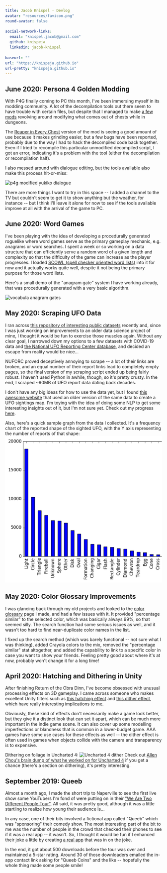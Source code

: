 ```yaml
---
title: Jacob Knispel - Devlog
avatar: "resources/favicon.png"
round-avatar: false

social-network-links:
  email: "knispel.jacob@gmail.com"
  github: knispeja
  linkedin: jacob-knispel

baseurl: ""
url: "https://knispeja.github.io"
url-pretty: "knispeja.github.io"
---
```


## June 2020: Persona 4 Golden Modding
With P4G finally coming to PC this month, I've been immersing myself in its modding community. A lot of the decompilation tools out there seem to have trouble with certain files, but despite that I managed to make [a few mods](https://github.com/knispeja/P4G-Disable-Trap-Chests) revolving around modifying what comes out of chests while in dungeons.

The [Reaper in Every Chest](https://gamebanana.com/gamefiles/12061) version of the mod is seeing a good amount of use because it makes grinding easier, but a few bugs have been reported, probably due to the way I had to hack the decompiled code back together. Even if I tried to recompile this particular unmodified decompiled script, I got an error, indicating it's a problem with the tool (either the decompilation or recompilation half).

I also messed around with dialogue editing, but the tools available also make this process hit-or-miss:

![p4g modified yukiko dialogue](https://pbs.twimg.com/media/EbFKJ26WAAAQX7Z?format=jpg&name=small)

There are more things I want to try in this space -- I added a channel to the TV but couldn't seem to get it to show anything but the weather, for instance -- but I think I'll leave it alone for now to see if the tools available improve at all with the arrival of the game to PC.

## June 2020: Word Games
I've been playing with the idea of developing a procedurally generated roguelike where word games serve as the primary gameplay mechanic, e.g. anagrams or word searches. I spent a week or so working on a data structure that can efficiently serve a random word of a given length and complexity so that the difficulty of the game can increase as the player progresses. I loaded [SCOWL (spell checker oriented word lists)](http://wordlist.aspell.net/) into it for now and it actually works quite well, despite it not being the primary purpose for those word lists.

Here's a small demo of the "anagram gate" system I have working already, that was procedurally generated with a very basic algorithm.

![vocabula anagram gates](resources/blog/vocabula/vocabula-demo.gif)

## May 2020: Scraping UFO Data
I ran across [this repository of interesting public datasets](https://github.com/awesomedata/awesome-public-datasets) recently and, since I was just working on improvements to an older data science project of mine, I thought it would be fun to exercise those muscles again. Without any clear goal, I narrowed down my options to a few datasets with COVID-19 data and [the National UFO Reporting Center database](http://www.nuforc.org/webreports.html), and decided an escape from reality would be nice...

NUFORC proved deceptively annoying to scrape -- a lot of their links are broken, and an equal number of their report links lead to completely empty pages, so the final version of my scraping script ended up being fairly robust. I haven't used Python in awhile, though, so it's pretty crusty. In the end, I scraped ~90MB of UFO report data dating back decades.

I don't have any big ideas for how to use the data yet, but I found [this awesome website](http://metrocosm.com/ufo-sightings-map.html) that used an older version of the same data to create a UFO sightings map. I'm toying with the idea of doing some NLP to get some interesting insights out of it, but I'm not sure yet.
Check out my progress [here](https://github.com/knispeja/NuforcAnalysis).

Also, here's a quick sample graph from the data I collected. It's a frequency chart of the reported shape of the sighted UFO, with the Y axis representing the number of reports of that shape:
![NUFORC shape frequency chart](resources/blog/nuforc/nuforc-shapefrequency.PNG)

## May 2020: Color Glossary Improvements
I was glancing back through my old projects and looked to the [color glossary](https://knispeja.github.io/ColorGlossary) page I made, and had a few issues with it. It provided "percentage similar" to the selected color, which was basically always 99%, so that seemed silly. The search function had some serious issues as well, and it wasn't too hard to find near-duplicate color names in the list.

I fixed up the search method (which was barely functional -- not sure what I was thinking), added Crayola colors to the mix, removed the "percentage similar" stat altogether, and added the capability to link to a specific color in case you want to show your friends. Feeling pretty good about where it's at now, probably won't change it for a long time!

## April 2020: Hatching and Dithering in Unity
After finishing Return of the Obra Dinn, I've become obsessed with unusual processing effects on 3D gameplay. I came across someone who makes excellent Unity filters such as [this hatching effect](https://github.com/keijiro/KinoHatch) and [this dither effect](https://github.com/keijiro/KinoBinary), which have really interesting implications to me.

Obviously, these kind of effects don't necessarily make a game look better, but they give it a distinct look that can set it apart, which can be much more important in the indie game scene. It can also cover up some modelling imperfections or blandness that is common in a lower-budget game. AAA games have some use cases for these effects as well -- the dither effect is often used in games when objects collide with the camera and transparency is to expensive.

Dithering on foliage in Uncharted 4:
![Uncharted 4 dither](https://allenchou.net/wp-content/uploads/2016/05/dithering-1-1024x576.png)
Check out [Allen Chou's brain dump of what he worked on for Uncharted 4](https://allenchou.net/2016/05/a-brain-dump-of-what-i-worked-on-for-uncharted-4/) if you get a chance (there's a section on dithering), it's pretty interesting.

## September 2019: Queeb
Almost a month ago, I made the short trip to Naperville to see the first live show some YouTubers I'm fond of were putting on in their ["We Are Two Different People Tour"](https://shop.wearetwodifferentpeopletour.com/). All said, it was pretty good, although it was a little startling to realize how young their audience is...

In any case, one of their bits involved a fictional app called "Queeb" which was "sponsoring" their comedy show. The most interesting part of the bit to me was the number of people in the crowd that checked their phones to see if it was a real app -- it wasn't. So, I thought it would be fun if I enhanced their joke a little by creating [a real app](https://play.google.com/store/apps/details?id=io.github.knispeja.queeb) that was in on the joke.

In the end, it got about 500 downloads before the tour was over and maintained a 5-star rating. Around 30 of those downloaders emailed the in-app contact link asking for "Queeb Coins" and the like -- hopefully the whole thing made some people smile!
